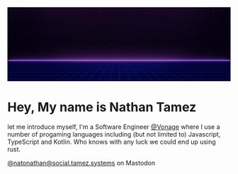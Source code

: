 <div id="header" align="center">
    <img src="https://raw.githubusercontent.com/NatoNathan/NatoNathan/main/assets/GithubHeader.gif"/>
</div>

# Hey, My name is Nathan Tamez

let me introduce myself, I'm a Software Engineer [@Vonage](https://github.com/Vonage) where I use a number of progaming languages including (but not limited to) Javascript, TypeScript and Kotlin. Who knows with any luck we could end up using rust.

<a rel="me" href="https://social.tamez.systems/@natonathan">@natonathan@social.tamez.systems on Mastodon</a>
